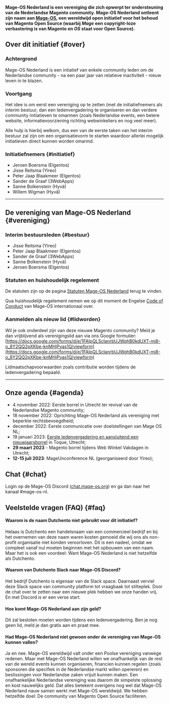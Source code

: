 **Mage-OS Nederland is een vereniging die zich opwerpt ter ondersteuning van de Nederlandse Magento community. Mage-OS Nederland ontleent zijn naam aan [Mage-OS](https://mage-os.org/), een wereldwijd open initiatief voor het behoud van Magento Open Source (waarbij *Mage* een copyright-loze verbastering is van Magento en *OS* staat voor Open Source).**

## Over dit initiatief {#over}

### Achtergrond
Mage-OS Nederland is een intiatief van enkele community leden om de Nederlandse community - na een paar jaar van relatieve inactiviteit - nieuw leven in te blazen. 

### Voortgang
Het idee is om eerst een vereniging op te zetten (met de initiatiefnemers als interim bestuur, dan een ledenvergadering te organiseren en dan verdere community initiatieven te omarmen (zoals Nederlandse events, een betere website, informatievoorziening richting webwinkeliers en nog veel meer). 

Alle hulp is hierbij welkom, dus een van de eerste taken van het interim bestuur zal zijn om een organisatievorm te starten waardoor allerlei mogelijk initiatieven direct kunnen worden omarmd.

### Initiatiefnemers {#initiatief}
- Jeroen Boersma (Elgentos)
- Jisse Reitsma (Yireo)
- Peter Jaap Blaakmeer (Elgentos)
- Sander de Graaf (3WebApps)
- Sanne Bolkenstein (Hyvä)
- Willem Wigman (Hyvä)

---

## De vereniging van Mage-OS Nederland {#vereniging}

### Interim bestuursleden {#bestuur}
- Jisse Reitsma (Yireo)
- Peter Jaap Blaakmeer (Elgentos)
- Sander de Graaf (3WebApps)
- Sanne Bolkenstein (Hyvä)
- Jeroen Boersma (Elgentos)

### Statuten en huishoudelijk regelement
De statuten zijn op de pagina [Statuten Mage-OS Nederland](/statuten) terug te vinden.

Qua huishoudelijk regelement nemen we op dit moment de Engelse [Code of Conduct](https://mage-os.org/code-of-conduct) van Mage-OS internationaal over.

### Aanmelden als nieuw lid {#lidworden}
Wil je ook onderdeel zijn van deze nieuwe Magento community? Meld je dan vrijblijvend als verenigingslid aan via ons Google formulier: [https://docs.google.com/forms/d/e/1FAIpQLSclanrbUJWqhB0kdUXT-mj8-o_8Y2QQ2pXKbe-knMHjPyas1Q/viewform](https://docs.google.com/forms/d/e/1FAIpQLSclanrbUJWqhB0kdUXT-mj8-o_8Y2QQ2pXKbe-knMHjPyas1Q/viewform)

Lidmaatschapvoorwaarden zoals contributie worden tijdens de ledenvergadering bepaald.

---

## Onze agenda {#agenda}
- 4 november 2022: Eerste borrel in Utrecht ter revival van de Nederlandse Magento community;
- 18 november 2022: Oprichting Mage-OS Nederland als vereniging met beperkte rechtsbevoegdheid;
- december 2022: Eerste communicatie over doelstellingen van Mage OS NL;
- 19 januari 2023: [Eerste ledenvergadering en aansluitend een nieuwjaarsborrel](https://www.eventbrite.nl/e/tickets-ledenvergadering-nieuwjaarsborrel-478476966487) in Toque, Utrecht;
- **29 maart 2023** - Magento borrel tijdens Web Winkel Vakdagen in Utrecht;
- **12-15 juli 2023**: MageUnconference NL (georganiseerd door Yireo);

## Chat {#chat}
Login op de Mage-OS Discord ([chat.mage-os.org](http://chat.mage-os.org)) en ga dan naar het kanaal #mage-os-nl.

## Veelstelde vragen (FAQ) {#faq}

#### Waarom is de naam Dutchento niet gebruikt voor dit initiatief?
Helaas is Dutchento een handelsnaam van een commercieel bedrijf en bij het overnemen van deze naam waren kosten gemoeid die wij ons als non-profit organisatie niet konden veroorloven. Dit is een nadeel, omdat we compleet vanaf nul moeten beginnen met het opbouwen van een naam. Maar het is ook een voordeel: Want Mage-OS Nederland is niet hetzelfde als Dutchento.

#### Waarom van Dutchento Slack naar Mage-OS Discord?
Het bedrijf Dutchento is eigenaar van de Slack space. Daarnaast verviel deze Slack space van community platform tot vraagbaak tot stilteplek. Door de chat over te zetten naar een nieuwe plek hebben we onze handen vrij. En met Discord is er een verse start.

#### Hoe komt Mage-OS Nederland aan zijn geld?
Dit zal besloten moeten worden tijdens een ledenvergadering. Ben je nog geen lid, meld je dan gratis aan en praat mee.

#### Had Mage-OS Nederland niet gewoon onder de vereniging van Mage-OS kunnen vallen?
Ja en nee. Mage-OS wereldwijd valt onder een Poolse vereniging vanwege redenen. Maar met Mage-OS Nederland willen we onafhankelijk van de rest van de wereld events kunnen organiseren, financien kunnen regelen (zoals sponsoren die specifiek in de Nederlandse markt willen opereren) en beslissingen voor Nederlandse zaken vrijuit kunnen maken. Een onafhankelijke Nederlandse vereniging was daarom de simpelste oplossing en kost nauwelijks geld. Dat alles betekent overigens nog wel dat Mage-OS Nederland nauw samen werkt met Mage-OS wereldwijd. We hebben hetzelfde doel: De community van Magento Open Source faciliteren.
